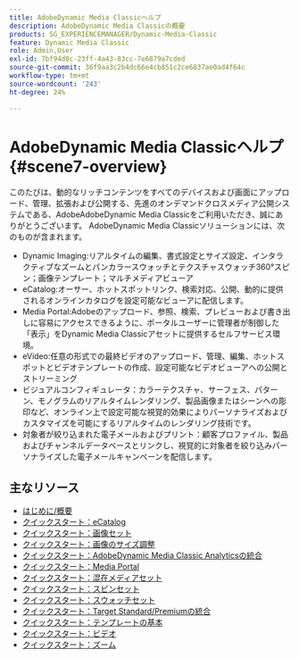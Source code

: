 ```yaml
---
title: AdobeDynamic Media Classicヘルプ
description: AdobeDynamic Media Classicの概要
products: SG_EXPERIENCEMANAGER/Dynamic-Media-Classic
feature: Dynamic Media Classic
role: Admin,User
exl-id: 7bf94d8c-23ff-4a43-83cc-7e6879a7cded
source-git-commit: 36f9aa3c2b4dc66e4cb851c2ce6837ae0ad4f64c
workflow-type: tm+mt
source-wordcount: '243'
ht-degree: 24%

---
```


# AdobeDynamic Media Classicヘルプ {#scene7-overview}

このたびは、動的なリッチコンテンツをすべてのデバイスおよび画面にアップロード、管理、拡張および公開する、先進のオンデマンドクロスメディア公開システムである、AdobeAdobeDynamic Media Classicをご利用いただき、誠にありがとうございます。 AdobeDynamic Media Classicソリューションには、次のものが含まれます。

* Dynamic Imaging:リアルタイムの編集、書式設定とサイズ設定、インタラクティブなズームとパンカラースウォッチとテクスチャスウォッチ360°スピン；画像テンプレート；マルチメディアビューア
* eCatalog:オーサー、ホットスポットリンク、検索対応、公開、動的に提供されるオンラインカタログを設定可能なビューアに配信します。
* Media Portal:Adobeのアップロード、参照、検索、プレビューおよび書き出しに容易にアクセスできるように、ポータルユーザーに管理者が制御した「表示」をDynamic Media Classicアセットに提供するセルフサービス環境。
* eVideo:任意の形式での最終ビデオのアップロード、管理、編集、ホットスポットとビデオテンプレートの作成、設定可能なビデオビューアへの公開とストリーミング
* ビジュアルコンフィギュレータ：カラーテクスチャ、サーフェス、パターン、モノグラムのリアルタイムレンダリング、製品画像またはシーンへの彫印など、オンライン上で設定可能な視覚的効果によりパーソナライズおよびカスタマイズを可能にするリアルタイムのレンダリング技術です。
* 対象者が絞り込まれた電子メールおよびプリント：顧客プロファイル、製品およびチャンネルデータベースとリンクし、視覚的に対象者を絞り込みパーソナライズした電子メールキャンペーンを配信します。

## 主なリソース

* [はじめに/概要](/help/dmc-platform-overview.md)
* [クイックスタート：eCatalog](/help/quick-start-ecatalog.md)
* [クイックスタート：画像セット](/help/quick-start-image-sets.md)
* [クイックスタート：画像のサイズ調整](/help/quick-start-image-sizing.md)
* [クイックスタート：AdobeDynamic Media Classic Analyticsの統合](/help/quick-start-integrating-dmc-analytics.md)
* [クイックスタート：Media Portal](/help/quick-start-media-portal-administration.md)
* [クイックスタート：混在メディアセット](/help/quick-start-mixed-media-sets.md)
* [クイックスタート：スピンセット](/help/quick-start-spin-sets.md)
* [クイックスタート：スウォッチセット](/help/quick-start-swatch-sets.md)
* [クイックスタート：Target Standard/Premiumの統合](/help/quick-start-target-integration.md)
* [クイックスタート：テンプレートの基本](/help/quick-start-template-basics.md)
* [クイックスタート：ビデオ](/help/quick-start-video.md)
* [クイックスタート：ズーム](/help/quick-start-zoom.md)
